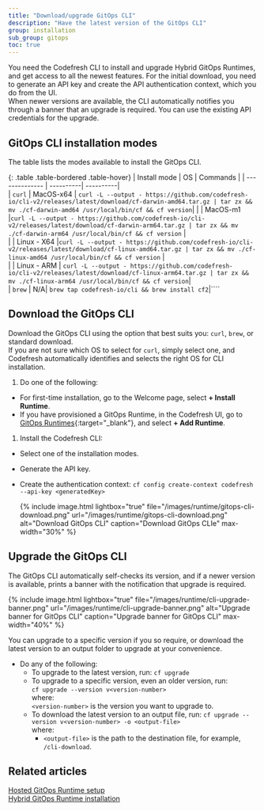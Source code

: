 ```yaml
---
title: "Download/upgrade GitOps CLI"
description: "Have the latest version of the GitOps CLI"
group: installation
sub_group: gitops
toc: true
---
```


You need the Codefresh CLI to install and upgrade Hybrid GitOps Runtimes, and get access to all the newest features. 
For the initial download, you need to generate an API key and create the API authentication context, which you do from the UI.  
When newer versions are available, the CLI automatically notifies you through a banner that an upgrade is required. You can use the existing API credentials for the upgrade. 


## GitOps CLI installation modes
The table lists the modes available to install the GitOps CLI.

{: .table .table-bordered .table-hover}
| Install mode | OS       | Commands |
| -------------- | ----------| ----------|  
| `curl`         | MacOS-x64 |  `curl -L --output - https://github.com/codefresh-io/cli-v2/releases/latest/download/cf-darwin-amd64.tar.gz | tar zx && mv ./cf-darwin-amd64 /usr/local/bin/cf && cf version`|
|             | MacOS-m1 |`curl -L --output - https://github.com/codefresh-io/cli-v2/releases/latest/download/cf-darwin-arm64.tar.gz | tar zx && mv ./cf-darwin-arm64 /usr/local/bin/cf && cf version` |          
|             | Linux - X64 |`curl -L --output - https://github.com/codefresh-io/cli-v2/releases/latest/download/cf-linux-amd64.tar.gz | tar zx && mv ./cf-linux-amd64 /usr/local/bin/cf && cf version` |       
|              | Linux - ARM  |  `curl -L --output - https://github.com/codefresh-io/cli-v2/releases/latest/download/cf-linux-arm64.tar.gz | tar zx && mv ./cf-linux-arm64 /usr/local/bin/cf && cf version`|     
| `brew` | N/A| `brew tap codefresh-io/cli && brew install cf2`|````

## Download the GitOps CLI
Download the GitOps CLI using the option that best suits you: `curl`, `brew`, or standard download.  
If you are not sure which OS to select for `curl`, simply select one, and Codefresh automatically identifies and selects the right OS for CLI installation.

1. Do one of the following:
  * For first-time installation, go to the Welcome page, select **+ Install Runtime**.
  * If you have provisioned a GitOps Runtime, in the Codefresh UI, go to [GitOps Runtimes](https://g.codefresh.io/2.0/account-settings/runtimes){:target="\_blank"}, and select **+ Add Runtime**.
1. Install the Codefresh CLI:
  * Select one of the installation modes. 
  * Generate the API key.
  * Create the authentication context:
    `cf config create-context codefresh --api-key <generatedKey>` 
  

    {% include 
   image.html 
   lightbox="true" 
   file="/images/runtime/gitops-cli-download.png" 
   url="/images/runtime/gitops-cli-download.png" 
   alt="Download GitOps CLI" 
   caption="Download GitOps CLIe"
   max-width="30%" 
   %} 




## Upgrade the GitOps CLI

The GitOps CLI automatically self-checks its version, and if a newer version is available, prints a banner with the notification that upgrade is required.  

 {% include
    image.html
  lightbox="true"
  file="/images/runtime/cli-upgrade-banner.png"
  url="/images/runtime/cli-upgrade-banner.png"
  alt="Upgrade banner for GitOps CLI"
  caption="Upgrade banner for GitOps CLI"
  max-width="40%"
  %}


You can upgrade to a specific version if you so require, or download the latest version to an output folder to upgrade at your convenience.


* Do any of the following:
  * To upgrade to the latest version, run:
    `cf upgrade`
  * To upgrade to a specific version, even an older version, run:  
    `cf upgrade --version v<version-number>`  
    where:  
    `<version-number>` is the version you want to upgrade to.
  * To download the latest version to an output file, run:
    `cf upgrade --version v<version-number> -o <output-file>`  
    where:   
    * `<output-file>` is the path to the destination file, for example, `/cli-download`.

## Related articles
[Hosted GitOps Runtime setup]({{site.baseurl}}/docs/installation/gitops/hosted-runtime)  
[Hybrid GitOps Runtime installation]({{site.baseurl}}/docs/installation/gitops/hybrid-gitops)  
